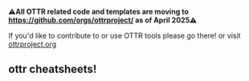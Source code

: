 ⚠️**All OTTR related code and templates are moving to https://github.com/orgs/ottrproject/ as of April 2025⚠️**

If you'd like to contribute to or use OTTR tools please go there! or visit [ottrproject.org](https://www.ottrproject.org/)

## ottr cheatsheets!
